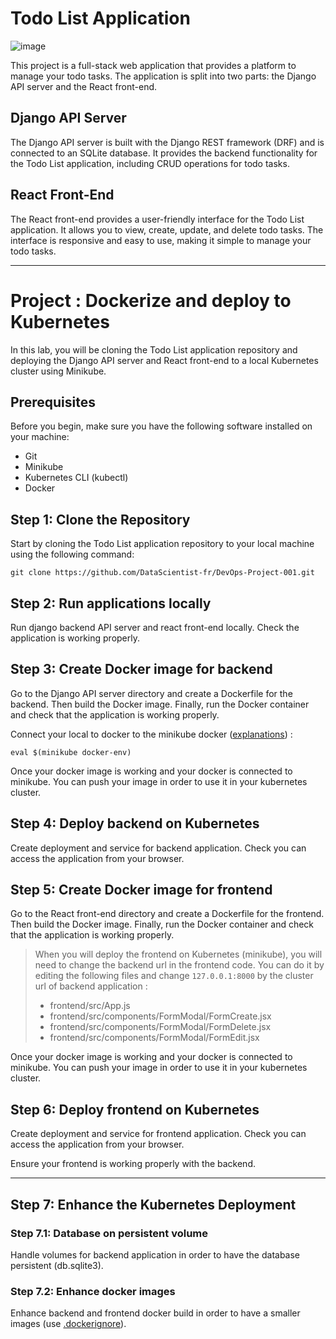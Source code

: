 # Todo List Application


![image](https://user-images.githubusercontent.com/9051426/218775964-68b066ba-fb6e-4085-a701-52054847ff9f.png)

This project is a full-stack web application that provides a platform to manage your todo tasks. The application is split into two parts: the Django API server and the React front-end.

## Django API Server

The Django API server is built with the Django REST framework (DRF) and is connected to an SQLite database. It provides the backend functionality for the Todo List application, including CRUD operations for todo tasks.

## React Front-End

The React front-end provides a user-friendly interface for the Todo List application. It allows you to view, create, update, and delete todo tasks. The interface is responsive and easy to use, making it simple to manage your todo tasks.

---


# Project : Dockerize and deploy to Kubernetes

In this lab, you will be cloning the Todo List application repository and deploying the Django API server and React front-end to a local Kubernetes cluster using Minikube.


## Prerequisites
Before you begin, make sure you have the following software installed on your machine:
- Git
- Minikube
- Kubernetes CLI (kubectl)
- Docker

## Step 1: Clone the Repository

Start by cloning the Todo List application repository to your local machine using the following command:

```
git clone https://github.com/DataScientist-fr/DevOps-Project-001.git
```

## Step 2: Run applications locally

Run django backend API server and react front-end locally.
Check the application is working properly.


## Step 3: Create Docker image for backend

Go to the Django API server directory and create a Dockerfile for the backend. Then build the Docker image. Finally, run the Docker container and check that the application is working properly.

Connect your local to docker to the minikube docker ([explanations](https://minikube.sigs.k8s.io/docs/handbook/pushing/#1-pushing-directly-to-the-in-cluster-docker-daemon-docker-env)) : 
```
eval $(minikube docker-env)
```

Once your docker image is working and your docker is connected to minikube. You can push your image in order to use it in your kubernetes cluster.

## Step 4: Deploy backend on Kubernetes

Create deployment and service for backend application. Check you can access the application from your browser.

## Step 5: Create Docker image for frontend

Go to the React front-end directory and create a Dockerfile for the frontend. Then build the Docker image. Finally, run the Docker container and check that the application is working properly.

> When you will deploy the frontend on Kubernetes (minikube), you will need to change the backend url in the frontend code. You can do it by editing the following files and change `127.0.0.1:8000` by the cluster url of backend application :
> - frontend/src/App.js
> - frontend/src/components/FormModal/FormCreate.jsx
> - frontend/src/components/FormModal/FormDelete.jsx
> - frontend/src/components/FormModal/FormEdit.jsx


Once your docker image is working and your docker is connected to minikube. You can push your image in order to use it in your kubernetes cluster.

## Step 6: Deploy frontend on Kubernetes

Create deployment and service for frontend application. Check you can access the application from your browser.

Ensure your frontend is working properly with the backend.

---

## Step 7: Enhance the Kubernetes Deployment

### Step 7.1: Database on persistent volume
Handle volumes for backend application in order to have the database persistent (db.sqlite3).

### Step 7.2: Enhance docker images
Enhance backend and frontend docker build in order to have a smaller images (use [.dockerignore](https://docs.docker.com/engine/reference/builder/#dockerignore-file)).
